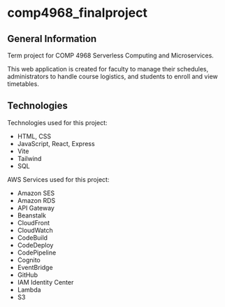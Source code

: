 # comp4968_finalproject

## General Information

Term project for COMP 4968 Serverless Computing and Microservices.

This web application is created for faculty to manage their schedules, administrators to handle course logistics, and students to enroll and view timetables.

## Technologies

Technologies used for this project:

* HTML, CSS
* JavaScript, React, Express
* Vite
* Tailwind
* SQL

AWS Services used for this project:

* Amazon SES
* Amazon RDS
* API Gateway
* Beanstalk
* CloudFront
* CloudWatch
* CodeBuild
* CodeDeploy
* CodePipeline
* Cognito
* EventBridge
* GitHub
* IAM Identity Center
* Lambda
* S3
